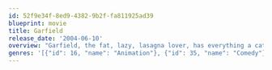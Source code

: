 ```yaml
---
id: 52f9e34f-8ed9-4382-9b2f-fa811925ad39
blueprint: movie
title: Garfield
release_date: '2004-06-10'
overview: "Garfield, the fat, lazy, lasagna lover, has everything a cat could want. But when Jon, in an effort to impress the Liz - the vet and an old high-school crush - adopts a dog named Odie and brings him home, Garfield gets the one thing he doesn't want. Competition."
genres: '[{"id": 16, "name": "Animation"}, {"id": 35, "name": "Comedy"}, {"id": 10751, "name": "Family"}]'
---
```

